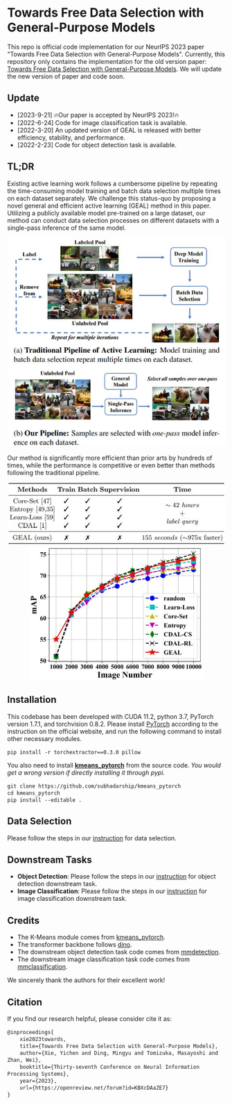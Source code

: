 # Towards Free Data Selection with General-Purpose Models
This repo is official code implementation for our NeurIPS 2023 paper "Towards Free Data Selection with General-Purpose Models". Currently, this repository only contains the implementation for the old version paper: [Towards Free Data Selection with General-Purpose Models](https://arxiv.org/abs/2112.07963). We will update the new version of paper and code soon.

## Update
+ [2023-9-21] 🔥Our paper is accepted by NeurIPS 2023!🔥
+ [2022-6-24] Code for image classification task is available.
+ [2022-3-20] An updated version of GEAL is released with better efficiency, stability, and performance.
+ [2022-2-23] Code for object detection task is available.

## TL;DR

Existing active learning work follows a cumbersome pipeline by repeating the time-consuming model training and batch data selection multiple times on each dataset separately. We challenge this status-quo by proposing a novel general and efficient active learning (GEAL) method in this paper. Utilizing a publicly available model pre-trained on a large dataset, our method can conduct data selection processes on different datasets with a single-pass inference of the same model.

<div align="center">
    <img src="figs/pipeline.jpg", width="600">
</div>

Our method is significantly more efficient than prior arts by hundreds of times, while the performance is competitive or even better than methods following the traditional pipeline.
<div align="center">
    <img src="figs/efficiency.jpg", width="600">
</div>

<div align="center">
    <img src="figs/performance.jpg", width="400">
</div>


## Installation

This codebase has been developed with CUDA 11.2, python 3.7, PyTorch version 1.7.1, and torchvision 0.8.2.  Please install [PyTorch](https://pytorch.org/) according to the instruction on the official website, and run the following command to install other necessary modules.

```
pip install -r torchextractor==0.3.0 pillow
```

You also need to install **[ kmeans_pytorch](https://github.com/subhadarship/kmeans_pytorch)** from the source code. *You would get a wrong version if directly installing it through pypi.*

```
git clone https://github.com/subhadarship/kmeans_pytorch
cd kmeans_pytorch
pip install --editable .
```

## Data Selection

Please follow the steps in our [instruction](data_selection) for data selection.

## Downstream Tasks

+ **Object Detection**: Please follow the steps in our [instruction](downstream/detection) for object detection downstream task.
+ **Image Classification**: Please follow the steps in our [instruction](downstream/classification) for image classification downstream task.

## Credits

+ The K-Means module comes from [kmeans_pytorch](https://github.com/subhadarship/kmeans_pytorch).
+ The transformer backbone follows [dino](https://github.com/facebookresearch/dino).
+ The downstream object detection task code comes from [mmdetection](https://github.com/open-mmlab/mmdetection).
+ The downstream image classification task code comes from [mmclassification](https://github.com/open-mmlab/mmclassification).

We sincerely thank the authors for their excellent work!

## Citation

If you find our research helpful, please consider cite it as:
```
@inproceedings{
    xie2023towards,
    title={Towards Free Data Selection with General-Purpose Models},
    author={Xie, Yichen and Ding, Mingyu and Tomizuka, Masayoshi and Zhan, Wei},
    booktitle={Thirty-seventh Conference on Neural Information Processing Systems},
    year={2023},
    url={https://openreview.net/forum?id=KBXcDAaZE7}
}
```
